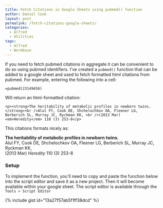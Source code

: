 ```yaml
---
title: Fetch Citations in Google Sheets using pubmed() function
author: Daniel Cook
layout: post
permalink: /fetch-citations-google-sheets/
categories:
  - Alfred
  - Utilities
tags:
  - Alfred
  - Wormbase
---
```


If you need to fetch pubmed citations in aggregate it can be convenient to do so using pubmed identifiers. I've created a `pubmed()` function that can be added to a google sheet and used to fetch formatted html citations from pubmed. For example, entering the following into a cell:

```
=pubmed(23149456)
```

Will return an html-formatted citation:

```
<p><strong>The heritability of metabolic profiles in newborn twins.</strong><br />Alul FY, Cook DE, Shchelochkov OA, Fleener LG, Berberich SL, Murray JC, Ryckman KK, <br />(2013 Mar) <em>Heredity</em> 110 (3) 253-8</p>
```

This citations formats nicely as:

<div class="panel panel-default">
  <div class="panel-body">
<p><strong>The heritability of metabolic profiles in newborn twins.</strong><br />Alul FY, Cook DE, Shchelochkov OA, Fleener LG, Berberich SL, Murray JC, Ryckman KK, <br />(2013 Mar) <em>Heredity</em> 110 (3) 253-8</p>
</div>
</div>

### Setup

To implement the function, you'll need to copy and paste the function below into the script editor and save it as a new project. Then it will become available within your google sheet. The script editor is available through the `Tools > Script Editor`

{% include gist id="13a27f57ab5f1ff38dcd" %}
